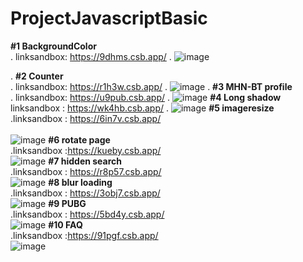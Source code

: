 # ProjectJavascriptBasic
**#1 BackgroundColor** <br>
.
linksandbox: https://9dhms.csb.app/
.
![image](https://user-images.githubusercontent.com/63847215/121546301-631f3880-ca35-11eb-8637-fdc40897b948.png)

.
**#2 Counter** <br> 
. linksandbox: https://r1h3w.csb.app/ 
.
![image](https://user-images.githubusercontent.com/63847215/121626656-0ad15080-caa0-11eb-9240-eff34ed682cb.png)
.
**#3 MHN-BT profile** <br>
. linksandbox: https://u9pub.csb.app/
.
![image](https://user-images.githubusercontent.com/63847215/121676859-59eaa600-cadf-11eb-963c-e756f539a088.png)
**#4 Long shadow** <br>
linksandbox : https://wk4hb.csb.app/
.
![image](https://user-images.githubusercontent.com/63847215/121797139-97b70e00-cc48-11eb-85da-11a9249674c9.png)
**#5 imageresize** <br>
.linksandbox : https://6in7v.csb.app/ <br>           
![image](https://user-images.githubusercontent.com/63847215/122711179-f05f5a00-d28b-11eb-93f9-7498fbae880a.png)
**#6 rotate page** <br>
.linksandbox :https://kueby.csb.app/ <br>
![image](https://user-images.githubusercontent.com/63847215/123499868-ed85b000-d663-11eb-972b-146d36f901cf.png)
**#7 hidden search** <br>
.linksandbox : https://r8p57.csb.app/ <br>
![image](https://user-images.githubusercontent.com/63847215/123502662-48290700-d678-11eb-911a-2de35eea27d6.png)
**#8 blur loading** <br>
.linksandbox : https://3obj7.csb.app/ <br>
![image](https://user-images.githubusercontent.com/63847215/123506530-d5775600-d68e-11eb-864f-62564c68a7ca.png)
**#9 PUBG** <br>
.linksandbox : https://5bd4y.csb.app/ <br>
![image](https://user-images.githubusercontent.com/63847215/123622940-14481000-d837-11eb-831f-19b28ceb985c.png)
**#10 FAQ** <br>
.linksandbox :https://91pgf.csb.app/ <br>
![image](https://user-images.githubusercontent.com/63847215/123754726-c5a97d00-d8ed-11eb-95f8-febb6fc59666.png)






